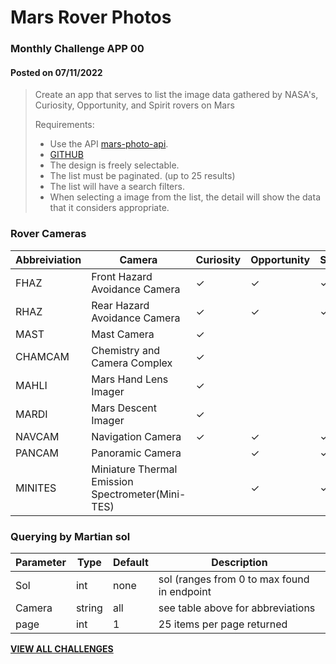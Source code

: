 # Mars Rover Photos

### Monthly Challenge APP 00
#### Posted on 07/11/2022

> Create an app that serves to list the image data gathered by NASA's, Curiosity, Opportunity, 
> and Spirit rovers on Mars
> 
>
>  Requirements:
> 
> * Use the API [mars-photo-api](https://mars-photos.herokuapp.com/explore/). 
> * [GITHUB](https://github.com/chrisccerami/mars-photo-api#querying-the-api)
> * The design is freely selectable. 
> * The list must be paginated. (up to 25 results)
> * The list will have a search filters.
> * When selecting a image from the list, the detail will show the data that it considers appropriate.

### Rover Cameras

|Abbreiviation  |Camera                         |Curiosity  |Opportunity    |Spirit |
|   -           |   -                           |   -       |   -           |   -   |
| FHAZ          | Front Hazard Avoidance Camera | &check;   | &check;       |&check;|
| RHAZ          | Rear Hazard Avoidance Camera  | &check;   | &check;       |&check;|
| MAST          | Mast Camera                   | &check;   |               |       |
| CHAMCAM       | Chemistry and Camera Complex  | &check;   |               |       |
| MAHLI         | Mars Hand Lens Imager         | &check;   |               |       |
| MARDI         | Mars Descent Imager           | &check;   |               |       |
| NAVCAM        | Navigation Camera             | &check;   | &check;       |&check;|
| PANCAM        | Panoramic Camera              |           | &check;       |&check;|
| MINITES       | Miniature Thermal Emission Spectrometer(Mini-TES) |   |&check;|&check;|

### Querying by Martian sol

|Parameter  |Type   |Default    |Description    |
|   -       |   -   |   -       |   -           |
| Sol       | int   | none      | sol (ranges from 0 to max found in endpoint |
| Camera    | string| all       | see table above for abbreviations |
| page      | int   | 1         | 25 items per page returned|

[**VIEW ALL CHALLENGES**](https://github.com/occmundial/Kotlin-Weekly-Challenge/)